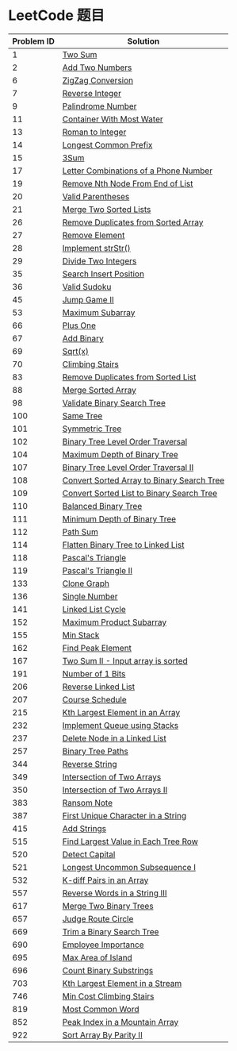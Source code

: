 # LeetCode 题目

| Problem ID | Solution |
| ---- | ---- |
| 1   | [Two Sum](./1_TwoSum/) |
| 2   | [Add Two Numbers](./2_AddTwoNumbers/) |
| 6   | [ZigZag Conversion](./6_ZigZagConversion/) |
| 7   | [Reverse Integer](./7_ReverseInteger/) |
| 9   | [Palindrome Number](./9_PalindromeNumber/) |
| 11  | [Container With Most Water](./11_ContainerWithMostWater/) |
| 13  | [Roman to Integer](./13_RomanToInteger/) |
| 14  | [Longest Common Prefix](./14_LongestCommonPrefix/) |
| 15  | [3Sum](./15_3Sum/) |
| 17  | [Letter Combinations of a Phone Number](./17_LetterCombinationsOfAPhoneNumber/) |
| 19  | [Remove Nth Node From End of List](./19_RemoveNthNodeFromEndOfList/) |
| 20  | [Valid Parentheses](./20_ValidParentheses/) |
| 21  | [Merge Two Sorted Lists](./21_MergeTwoSortedLists/) |
| 26  | [Remove Duplicates from Sorted Array](./26_RemoveDuplicatesFromSortedArray/) |
| 27  | [Remove Element](./27_RemoveElement/) |
| 28  | [Implement strStr()](./28_Implement_Strstr/) |
| 29  | [Divide Two Integers](./29_DivideTwoIntegers/) |
| 35  | [Search Insert Position](./35_SearchInsertPosition/) |
| 36  | [Valid Sudoku](./36_ValidSudoku/) |
| 45  | [Jump Game II](./45_JumpGameII/) |
| 53  | [Maximum Subarray](./53_MaximumSubarray/) |
| 66  | [Plus One](./66_PlusOne/) |
| 67  | [Add Binary](./67_AddBinary/) |
| 69  | [Sqrt(x)](./69_SqrtX/) |
| 70  | [Climbing Stairs](./70_ClimbingStairs/) |
| 83  | [Remove Duplicates from Sorted List](./83_RemoveDuplicatesFromSortedList/) |
| 88  | [Merge Sorted Array](./88_MergeSortedArray/) |
| 98  | [Validate Binary Search Tree](./98_ValidateBinarySearchTree/) |
| 100 | [Same Tree](./100_SameTree/) |
| 101 | [Symmetric Tree](https://leetcode.com/problems/symmetric-tree/description/) |
| 102 | [Binary Tree Level Order Traversal](https://leetcode.com/problems/binary-tree-level-order-traversal/description/) |
| 104 | [Maximum Depth of Binary Tree](https://leetcode.com/problems/maximum-depth-of-binary-tree/description/) |
| 107 | [Binary Tree Level Order Traversal II](https://leetcode.com/problems/binary-tree-level-order-traversal-ii/description/) |
| 108 | [Convert Sorted Array to Binary Search Tree](https://leetcode.com/problems/convert-sorted-array-to-binary-search-tree/description/) |
| 109 | [Convert Sorted List to Binary Search Tree](./109_ConvertSortedListToBinarySearchTree/) |
| 110 | [Balanced Binary Tree](https://leetcode.com/problems/balanced-binary-tree/description/) |
| 111 | [Minimum Depth of Binary Tree](https://leetcode.com/problems/minimum-depth-of-binary-tree/description/) |
| 112 | [Path Sum](https://leetcode.com/problems/path-sum/description/) |
| 114 | [Flatten Binary Tree to Linked List](https://leetcode.com/problems/flatten-binary-tree-to-linked-list/description/) |
| 118 | [Pascal's Triangle](https://leetcode.com/problems/pascals-triangle/description/) |
| 119 | [Pascal's Triangle II](https://leetcode.com/problems/pascals-triangle-ii/description/) |
| 133 | [Clone Graph](https://leetcode.com/problems/clone-graph/) |
| 136 | [Single Number](https://leetcode.com/problems/single-number/description/) |
| 141 | [Linked List Cycle](https://leetcode.com/problems/linked-list-cycle/description/) |
| 152 | [Maximum Product Subarray](https://leetcode.com/problems/maximum-product-subarray/description/) |
| 155 | [Min Stack](https://leetcode.com/problems/min-stack/description/) |
| 162 | [Find Peak Element](https://leetcode.com/problems/find-peak-element/description/) |
| 167 | [Two Sum II - Input array is sorted](https://leetcode.com/problems/two-sum-ii-input-array-is-sorted/description/) |
| 191 | [Number of 1 Bits](https://leetcode.com/problems/number-of-1-bits/description/) |
| 206 | [Reverse Linked List](https://leetcode.com/problems/reverse-linked-list/description/) |
| 207 | [Course Schedule](https://leetcode.com/problems/course-schedule/) |
| 215 | [Kth Largest Element in an Array](https://leetcode.com/problems/kth-largest-element-in-an-array/description/) |
| 232 | [Implement Queue using Stacks](https://leetcode.com/problems/implement-queue-using-stacks/description/) |
| 237 | [Delete Node in a Linked List](https://leetcode.com/problems/delete-node-in-a-linked-list/description/) |
| 257 | [Binary Tree Paths](https://leetcode.com/problems/binary-tree-paths/description/) |
| 344 | [Reverse String](https://leetcode.com/problems/reverse-string/description/) |
| 349 | [Intersection of Two Arrays](https://leetcode.com/problems/intersection-of-two-arrays/description/) |
| 350 | [Intersection of Two Arrays II](https://leetcode.com/problems/intersection-of-two-arrays-ii/description/) |
| 383 | [Ransom Note](https://leetcode.com/problems/ransom-note/description/) |
| 387 | [First Unique Character in a String](https://leetcode.com/problems/first-unique-character-in-a-string/description/) |
| 415 | [Add Strings](https://leetcode.com/problems/add-strings/description/) |
| 515 | [Find Largest Value in Each Tree Row](https://leetcode.com/problems/find-largest-value-in-each-tree-row/description/) |
| 520 | [Detect Capital](https://leetcode.com/problems/detect-capital/description/) |
| 521 | [Longest Uncommon Subsequence I](https://leetcode.com/problems/longest-uncommon-subsequence-i/description/) |
| 532 | [K-diff Pairs in an Array](https://leetcode.com/problems/k-diff-pairs-in-an-array/description/) |
| 557 | [Reverse Words in a String III](https://leetcode.com/problems/reverse-words-in-a-string-iii/description/) |
| 617 | [Merge Two Binary Trees](https://leetcode.com/problems/merge-two-binary-trees/description/) |
| 657 | [Judge Route Circle](https://leetcode.com/problems/judge-route-circle/description/) |
| 669 | [Trim a Binary Search Tree](https://leetcode.com/problems/trim-a-binary-search-tree/description/) |
| 690 | [Employee Importance](https://leetcode.com/problems/employee-importance/description/) |
| 695 | [Max Area of Island](https://leetcode.com/problems/max-area-of-island/description/) |
| 696 | [Count Binary Substrings](https://leetcode.com/problems/count-binary-substrings/description/) |
| 703 | [Kth Largest Element in a Stream](https://leetcode.com/problems/kth-largest-element-in-a-stream/) |
| 746 | [Min Cost Climbing Stairs](https://leetcode.com/problems/min-cost-climbing-stairs/description/) |
| 819 | [Most Common Word](https://leetcode.com/problems/most-common-word/description/) |
| 852 | [Peak Index in a Mountain Array](https://leetcode.com/problems/peak-index-in-a-mountain-array/description/) |
| 922 | [Sort Array By Parity II](https://leetcode.com/problems/sort-array-by-parity-ii/) |
